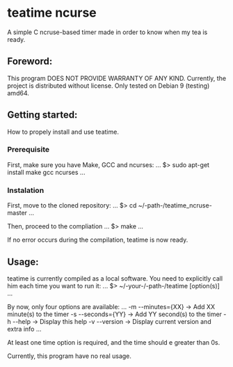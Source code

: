 # teatime ncurse

A simple C ncruse-based timer made in order to know when my tea is ready.

## Foreword:
This program DOES NOT PROVIDE WARRANTY OF ANY KIND.
Currently, the project is distributed without license.
Only tested on Debian 9 (testing) amd64.

## Getting started:

How to propely install and use teatime.

### Prerequisite

First, make sure you have Make, GCC and ncurses:
...
$> sudo apt-get install make gcc ncurses
...

### Instalation

First, move to the cloned repository:
...
$> cd ~/-path-/teatime_ncruse-master
...

Then, proceed to the compliation
...
$> make
...

If no error occurs during the compilation, teatime is now ready.

## Usage:

teatime is currently compiled as a local software.
You need to explicitly call him each time you want to run it:
...
$> ~/-your-/-path-/teatime [option(s)]
...

By now, only four options are available:
...
-m --minutes={XX}	  -> Add XX minute(s) to the timer
-s --seconds={YY}	  -> Add YY second(s) to the timer
-h --help		  -> Display this help
-v --version		  -> Display current version and extra info
...

At least one time option is required, and the time should e greater than 0s.

Currently, this program have no real usage.